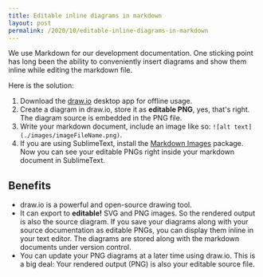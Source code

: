 ```yaml
---
title: Editable inline diagrams in markdown
layout: post
permalink: /2020/10/editable-inline-diagrams-in-markdown
---
```


We use Markdown for our development documentation. One sticking point has long been the ability to conveniently insert diagrams and show them inline while editing the markdown file.

Here is the solution:

1. Download the [draw.io](https://www.diagrams.net/) desktop app for offline usage.
2. Create a diagram in draw.io, store it as **editable PNG**, yes, that's right. The diagram source is embedded in the PNG file.
3. Write your markdown document, include an image like so: `![alt text](./images/imageFileName.png)`.
4. If you are using SublimeText, install the [Markdown Images](https://packagecontrol.io/packages/Markdown%20Images) package. Now you can see your editable PNGs right inside your markdown document in SublimeText.

## Benefits

* draw.io is a powerful and open-source drawing tool.
* It can export to **editable!** SVG and PNG images. So the rendered output is also the source diagram. If you save your diagrams along with your source documentation as editable PNGs, you can display them inline in your text editor. The diagrams are stored along with the markdown documents under version control.
* You can update your PNG diagrams at a later time using draw.io. This is a big deal: Your rendered output (PNG) is also your editable source file.
